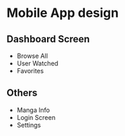 # Mobile App design

## Dashboard Screen

-   Browse All
-   User Watched
-   Favorites

## Others

-   Manga Info
-   Login Screen
-   Settings
